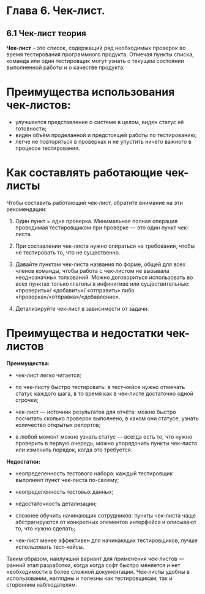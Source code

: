 # Глава 6. Чек-лист.
## 6.1 Чек-лист теория
**Чек-лист** – это список, содержащий ряд необходимых проверок во время тестирования программного продукта. Отмечая пункты списка, команда или один тестировщик могут узнать о текущем состоянии выполненной работы и о качестве продукта.

# Преимущества использования чек-листов:

* улучшается представление о системе в целом, виден статус её готовности;
* виден объём проделанной и предстоящей работы по тестированию;
* легче не повторяться в проверках и не упустить ничего важного в процессе тестирования.

# Как составлять работающие чек-листы
Чтобы составить работающий чек-лист, обратите внимание на эти рекомендации:

1. Один пункт = одна проверка. Минимальная полная операция проводимая тестировщиком при проверке — это один пункт чек-листа.

2. При составлении чек-листа нужно опираться на требования, чтобы не тестировать то, что не существенно.

3. Давайте пунктам чек-листа названия по форме, общей для всех членов команды, чтобы работа с чек-листом не вызывала неоднозначных толкований. Можно договориться использовать во всех пунктах только глаголы в инфинитиве или существительные: «проверить»/ «добавить»/ «отправить» либо «проверка»/«отправка»/«добавление».

4. Детализируйте чек-лист в зависимости от задачи.

# Преимущества и недостатки чек-листов

**Преимущества:**

* чек-лист легко читается;

* по чек-листу быстро тестировать: в тест-кейсе нужно отмечать статус каждого шага, в то время как в чек-листе достаточно одной строчки;

* чек-лист — источник результатов для отчёта: можно быстро посчитать сколько проверок выполнено, в каком они статусе, узнать количество открытых репортов;

* в любой момент можно узнать статус — всегда есть то, что нужно проверить в первую очередь, можно упорядочить пункты чек-листа или изменить порядок, когда это требуется.

**Недостатки:**

* неопределенность тестового набора: каждый тестировщик выполняет пункт чек-листа по-своему;

* неопределенность тестовых данных;

* недостаточность детализации;

* сложнее обучить начинающих сотрудников: пункты чек-листа чаще абстрагируются от конкретных элементов интерфейса и описывают то, что нужно сделать;

* чек-лист менее эффективен для начинающих тестировщиков, лучше использовать тест-кейсы.

Таким образом, наилучший вариант для применения чек-листов — ранний этап разработки, когда когда софт быстро меняется и нет необходимости в более сложной документации. Чек-листы удобны в использовании, наглядны и полезны как тестировщикам, так и сторонним наблюдателям.